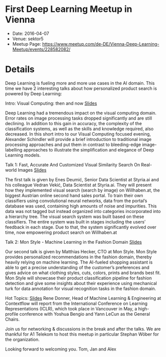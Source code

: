 # First Deep Learning Meetup in Vienna

* Date: 2016-04-07
* Venue: sektor5
* Meetup Page: https://www.meetup.com/de-DE/Vienna-Deep-Learning-Meetup/events/228582082/


# Details

Deep Learning is fueling more and more use cases in the AI domain. This time we have 2 interesting talks about how personalized product search is powered by Deep Learning:

Intro:
Visual Computing: then and now [Slides](slides/2_Computer_Vision_then_and_now.pdf)

Deep Learning had a tremendous impact on the visual computing domain. Error rates on image processing tasks dropped significantly and are still declining. In addition to this gain in accuracy, the complexity of the classification systems, as well as the skills and knowledge required, also decreased. In this short intro to our Visual Computing focused evening, Alexander Schindler will provide a brief introduction to traditional image processing approaches and put them in contrast to bleeding-edge image-labelling approaches to illustrate the simplification and elegance of Deep Learning models.

Talk 1:
Fast, Accurate And Customized Visual Similarity Search On Real-world Images [Slides](slides/3_Styria.pdf)

The first talk is given by Enes Deumić, Senior Data Scientist at Styria.ai and his colleague Vedran Vekić, Data Scientist at Styria.ai. They will present how they implemented visual search (search by image) on Willhaben.at, the biggest Austrian online second hand sales portal. To train their own classifiers using convolutional neural networks, data from the portal’s database was used, containing high amounts of noise and impurities. This data was not tagged but instead organized into categories incorporated into a hierarchy tree. The visual search system was built based on these classifiers. The entire system was built in stages including the users’ feedback in each stage. Due to that, the system significantly evolved over time, now empowering product search on Willhaben.at

Talk 2:
Mon Style - Machine Learning in the Fashion Domain [Slides](slides/4_Mon_Style_and_TUWien.pdf)

Our second talk is given by Matthias Hecker, CTO at Mon Style. Mon Style provides personalized recommendations in the fashion domain, thereby heavily relying on machine learning. The AI-fueled shopping assistant is able to get a precise understanding of the customer’s preferences and gives advice on what clothing styles, cuts, colors, prints and brands best fit. Mon Style will showcase their product classification pipeline for fashion detection and give some insights about their experience using mechanical turk for data annotation for visual recognition tasks in the fashion domain.

Hot Topics: [Slides](slides/1_intro_and_hot_topcis.pdf)
Rene Donner, Head of Machine Learning & Engineering at Contextflow will report from the International Conference on Learning Representations (ICLR), which took place in Vancouver in May, a high-profile conference with Yoshua Bengio and Yann LeCun as the General Chairs.

Join us for networking & discussions in the break and after the talks.
We are thankful for A1 Telekom to host this meetup in particular Stephan Wöber for the organization.

Looking forward to welcoming you.
Tom, Jan and Alex

